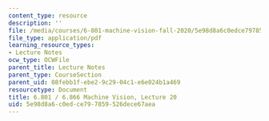```yaml
---
content_type: resource
description: ''
file: /media/courses/6-801-machine-vision-fall-2020/5e98d8a6c0edce797859526dece67aea_MIT6_801F20_lec20.pdf
file_type: application/pdf
learning_resource_types:
- Lecture Notes
ocw_type: OCWFile
parent_title: Lecture Notes
parent_type: CourseSection
parent_uid: 08febb1f-ebe2-9c29-04c1-e6e024b1a469
resourcetype: Document
title: 6.801 / 6.866 Machine Vision, Lecture 20
uid: 5e98d8a6-c0ed-ce79-7859-526dece67aea
---
```

